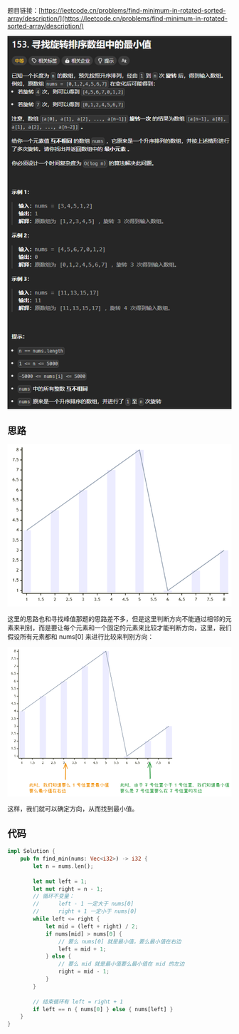 题目链接：[https://leetcode.cn/problems/find-minimum-in-rotated-sorted-array/description/](https://leetcode.cn/problems/find-minimum-in-rotated-sorted-array/description/)

![](../../../../../images/2024/1732536532876-dd67ab63-b58f-4aac-853d-34226968e4bc.png)

## 思路
![](../../../../../images/2024/1732537138472-484c4a0c-bbb3-440b-9f51-b6cea7aa0cec.png)

这里的思路也和寻找峰值那题的思路差不多，但是这里判断方向不能通过相邻的元素来判别，而是要让每个元素和一个固定的元素来比较才能判断方向，这里，我们假设所有元素都和 nums[0] 来进行比较来判别方向：

![](../../../../../images/2024/1732537982087-38dd4f06-ff17-40db-a0af-dfbb35cd3b67.png)



这样，我们就可以确定方向，从而找到最小值。

## 代码
```rust
impl Solution {
    pub fn find_min(nums: Vec<i32>) -> i32 {
        let n = nums.len();

        let mut left = 1;
        let mut right = n - 1;
        // 循环不变量：
        //      left - 1 一定大于 nums[0]
        //      right + 1 一定小于 nums[0]
        while left <= right {
            let mid = (left + right) / 2;
            if nums[mid] > nums[0] {
                // 要么 nums[0] 就是最小值，要么最小值在右边
                left = mid + 1;
            } else {
                // 要么 mid 就是最小值要么最小值在 mid 的左边
                right = mid - 1;
            }
        }

        // 结束循环有 left = right + 1
        if left == n { nums[0] } else { nums[left] }
    }
}
```

